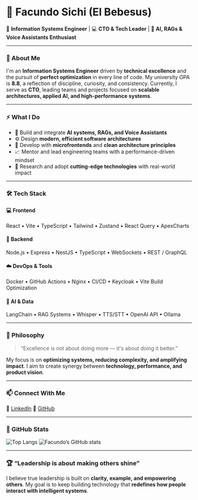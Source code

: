# 💫 Facundo Sichi (El Bebesus)

🚀 **Information Systems Engineer** | 💻 **CTO & Tech Leader** | 🤖 **AI, RAGs & Voice Assistants Enthusiast**

---

### 👋 About Me

I'm an **Information Systems Engineer** driven by **technical excellence** and the pursuit of **perfect optimization** in every line of code.
My university GPA is **8.8**, a reflection of discipline, curiosity, and consistency.
Currently, I serve as **CTO**, leading teams and projects focused on **scalable architectures, applied AI, and high-performance systems**.

---

### ⚡ What I Do

* 🧠 Build and integrate **AI systems, RAGs, and Voice Assistants**
* ⚙️ Design **modern, efficient software architectures**
* 🧩 Develop with **microfrontends** and **clean architecture principles**
* 📈 Mentor and lead engineering teams with a performance-driven mindset
* 🧠 Research and adopt **cutting-edge technologies** with real-world impact

---

### 🛠️ Tech Stack

#### 💻 Frontend

React • Vite • TypeScript • Tailwind • Zustand • React Query • ApexCharts

#### 🧰 Backend

Node.js • Express • NestJS • TypeScript • WebSockets • REST / GraphQL

#### ☁️ DevOps & Tools

Docker • GitHub Actions • Nginx • CI/CD • Keycloak • Vite Build Optimization

#### 🧠 AI & Data

LangChain • RAG Systems • Whisper • TTS/STT • OpenAI API • Ollama

---

### 🌟 Philosophy

> “Excellence is not about doing more — it's about doing it better.”

My focus is on **optimizing systems, reducing complexity, and amplifying impact**.
I aim to create synergy between **technology, performance, and product vision**.

---

### 📫 Connect With Me

💼 [LinkedIn](https://www.linkedin.com/in/facundo-sichi)
🐙 [GitHub](https://github.com/FSichi)

---

### 🧩 GitHub Stats

![Top Langs](https://github-readme-stats.vercel.app/api/top-langs/?username=FSichi\&layout=compact\&theme=radical)
![Facundo’s GitHub stats](https://github-readme-stats.vercel.app/api?username=FSichi\&show_icons=true\&theme=radical)

---

### 🏆 “Leadership is about making others shine”

I believe true leadership is built on **clarity, example, and empowering others**.
My goal is to keep building technology that **redefines how people interact with intelligent systems**.
